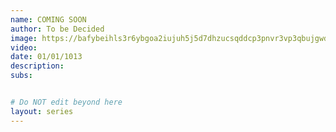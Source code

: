 ```yaml
---
name: COMING SOON
author: To be Decided
image: https://bafybeihls3r6ybgoa2iujuh5j5d7dhzucsqddcp3pnvr3vp3qbujgwdxle.ipfs.dweb.link/
video:
date: 01/01/1013
description:
subs: 


# Do NOT edit beyond here
layout: series
---
```

